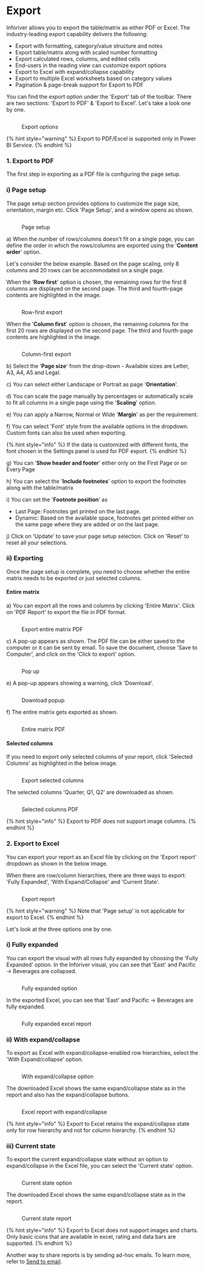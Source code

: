 # Export

Inforiver allows you to export the table/matrix as either PDF or Excel. The industry-leading export capability delivers the following:

* Export with formatting, category/value structure and notes ​
* Export table/matrix along with scaled number formatting​
* Export calculated rows, columns, and edited cells​
* ​End-users in the reading view can customize export options​​
* ​Export to Excel with expand/collapse capability
* Export to multiple Excel worksheets based on category values​
* ​Pagination & page-break support for Export to PDF

You can find the export option under the 'Export' tab of the toolbar. There are two sections: 'Export to PDF' & 'Export to Excel'. Let's take a look one by one.

<figure><img src="../../.gitbook/assets/Export.png" alt=""><figcaption><p>Export options</p></figcaption></figure>

{% hint style="warning" %}
Export to PDF/Excel is supported only in Power BI Service.
{% endhint %}

### 1. Export to PDF

The first step in exporting as a PDF file is configuring the page setup.&#x20;

### i) Page setup

The page setup section provides options to customize the page size, orientation, margin etc. Click 'Page Setup', and a window opens as shown.

<figure><img src="../../.gitbook/assets/Page settings.png" alt=""><figcaption><p>Page setup</p></figcaption></figure>

a) When the number of rows/columns doesn't fit on a single page, you can define the order in which the rows/columns are exported using the '**Content order**' option.

Let's consider the below example. Based on the page scaling, only 8 columns and 20 rows can be accommodated on a single page.&#x20;

When the '**Row first**' option is chosen, the remaining rows for the first 8 columns are displayed on the second page. The third and fourth-page contents are highlighted in the image.

<figure><img src="../../.gitbook/assets/6.1.34 Export Row first.png" alt=""><figcaption><p>Row-first export</p></figcaption></figure>

When the '**Column first**' option is chosen, the remaining columns for the first 20 rows are displayed on the second page. The third and fourth-page contents are highlighted in the image.

<figure><img src="../../.gitbook/assets/6.1.35 Export Column first.png" alt=""><figcaption><p>Column-first export</p></figcaption></figure>

b) Select the '**Page size**' from the drop-down - Available sizes are Letter, A3, A4, A5 and Legal.

c) You can select either Landscape or Portrait as page '**Orientation**'.

d) You can scale the page manually by percentages or automatically scale to fit all columns in a single page using the '**Scaling**' option.

e) You can apply a Narrow, Normal or Wide '**Margin**' as per the requirement.

f) You can select 'Font' style from the available options in the dropdown. Custom fonts can also be used when exporting.

{% hint style="info" %}
If the data is customized with different fonts, the font chosen in the Settings panel is used for PDF export.
{% endhint %}

g) You can '**Show header and footer**' either only on the First Page or on Every Page

h) You can select the '**Include footnotes**' option to export the footnotes along with the table/matrix

i) You can set the '**Footnote position**' as

* Last Page: Footnotes get printed on the last page.
* Dynamic: Based on the available space, footnotes get printed either on the same page where they are added or on the last page.

j) Click on 'Update' to save your page setup selection. Click on 'Reset' to reset all your selections.&#x20;

### ii) Exporting

Once the page setup is complete, you need to choose whether the entire matrix needs to be exported or just selected columns.&#x20;

#### Entire matrix

a) You can export all the rows and columns by clicking 'Entire Matrix'. Click on 'PDF Report' to export the file in PDF format.

<figure><img src="../../.gitbook/assets/Entire.png" alt=""><figcaption><p>Export entire matrix PDF</p></figcaption></figure>

c) A pop-up appears as shown. The PDF file can be either saved to the computer or it can be sent by email. To save the document, choose 'Save to Computer', and click on the 'Click to export' option.&#x20;

<figure><img src="../../.gitbook/assets/6.1.1 Export pdf.png" alt=""><figcaption><p>Pop up</p></figcaption></figure>

e) A pop-up appears showing a warning, click 'Download'.

<figure><img src="../../.gitbook/assets/6.1.2 Export pdf.png" alt=""><figcaption><p>Download popup</p></figcaption></figure>

f) The entire matrix gets exported as shown.

<figure><img src="../../.gitbook/assets/Entire matrix PDF (5).png" alt=""><figcaption><p>Entire matrix PDF</p></figcaption></figure>

#### Selected columns

If you need to export only selected columns of your report, click 'Selected Columns' as highlighted in the below image.

<figure><img src="../../.gitbook/assets/ExportSelected.png" alt=""><figcaption><p>Export selected columns</p></figcaption></figure>

The selected columns 'Quarter, Q1, Q2' are downloaded as shown.

<figure><img src="../../.gitbook/assets/Selected Columns PDF.png" alt=""><figcaption><p>Selected columns PDF</p></figcaption></figure>

{% hint style="info" %}
Export to PDF does not support image columns.
{% endhint %}

### &#x20;2. Export to Excel

You can export your report as an Excel file by clicking on the 'Export report' dropdown as shown in the below image.

When there are row/column hierarchies, there are three ways to export:  'Fully Expanded', 'With Expand/Collapse' and 'Current State'.&#x20;

<figure><img src="../../.gitbook/assets/ExportReport.png" alt=""><figcaption><p>Export report</p></figcaption></figure>

{% hint style="warning" %}
Note that 'Page setup' is not applicable for export to Excel.
{% endhint %}

Let's look at the three options one by one.

### i) Fully expanded

You can export the visual with all rows fully expanded by choosing the 'Fully Expanded' option. In the Inforiver visual, you can see that 'East' and Pacific -> Beverages are collapsed.&#x20;

<figure><img src="../../.gitbook/assets/FullyExpanded1.png" alt=""><figcaption><p>Fully expanded option</p></figcaption></figure>

In the exported Excel, you can see that 'East' and Pacific -> Beverages are fully expanded.

<figure><img src="../../.gitbook/assets/FullyExpandedExcel.png" alt=""><figcaption><p>Fully expanded excel report</p></figcaption></figure>

### ii) With expand/collapse

To export as Excel with expand/collapse-enabled row hierarchies, select the 'With Expand/collapse' option.

<figure><img src="../../.gitbook/assets/Expandcollapse.png" alt=""><figcaption><p>With expand/collapse option</p></figcaption></figure>

The downloaded Excel shows the same expand/collapse state as in the report and also has the expand/collapse buttons.

<figure><img src="../../.gitbook/assets/Excel Report-with Excol.png" alt=""><figcaption><p>Excel report with expand/collapse</p></figcaption></figure>

{% hint style="info" %}
Export to Excel retains the expand/collapse state only for row hierarchy and not for column hierarchy.
{% endhint %}

### iii) Current state&#x20;

To export the current expand/collapse state without an option to expand/collapse in the Excel file, you can select the 'Current state' option.

<figure><img src="../../.gitbook/assets/CurrentStatereport.png" alt=""><figcaption><p>Current state option</p></figcaption></figure>

The downloaded Excel shows the same expand/collapse state as in the report.

<figure><img src="../../.gitbook/assets/Excel Report-currentstate.png" alt=""><figcaption><p>Current state report</p></figcaption></figure>

{% hint style="info" %}
Export to Excel does not support images and charts. Only basic icons that are available in excel, rating and data bars are supported.
{% endhint %}

Another way to share reports is by sending ad-hoc emails. To learn more, refer to [Send to email](send-to-email.md).
